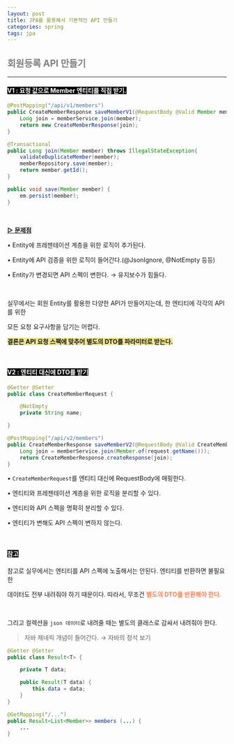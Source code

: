 ```yaml
---
layout: post
title: JPA를 활용해서 기본적인 API 만들기
categories: spring
tags: jpa
---
```


## <span style="color:gray">회원등록 API 만들기</span>

---

#### <span style="background-color:black; color:white">V1 : 요청 값으로 Member 엔티티를 직접 받기.</span>

```java
@PostMapping("/api/v1/members")
public CreateMemberResponse saveMemberV1(@RequestBody @Valid Member member) {
    Long join = memberService.join(member);
    return new CreateMemberResponse(join);
}
```
```java
@Transactional
public Long join(Member member) throws IllegalStateException{
    validateDuplicateMember(member);
    memberRepository.save(member);
    return member.getId();
}
```
```java
public void save(Member member) {
    em.persist(member);
}
```

<br>

**<u>▷ 문제점</u>**

• Entity에 프레젠테이션 계층을 위한 로직이 추가된다.

• Entity에 API 검증을 위한 로직이 들어간다.(@JsonIgnore, @NotEmpty 등등)

• Entity가 변경되면 API 스펙이 변한다. → 유지보수가 힘들다.

<br>

실무에서는 회원 Entity를 활용한 다양한 API가 만들어지는데, 한 엔티티에 각각의 API를 위한 

모든 요청 요구사항을 담기는 어렵다.

**<span style="background-color:#F0E68C">결론은 API 요청 스팩에 맞추어 별도의 DTO를 파라미터로 받는다.</span>**

<br>

#### <span style="background-color:black; color:white">V2 : 엔티티 대신에 DTO를 받기</span>

```java
@Getter @Setter
public class CreateMemberRequest {

    @NotEmpty
    private String name;

}
```
```java
@PostMapping("/api/v2/members")
public CreateMemberResponse saveMemberV2(@RequestBody @Valid CreateMemberRequest request) {
    Long join = memberService.join(Member.of(request.getName()));
    return CreateMemberResponse.createResponse(join);
}
```

• `CreateMemberRequest`를 엔티티 대신에 RequestBody에 매핑한다.

• 엔티티와 프레젠테이션 계층을 위한 로직을 분리할 수 있다.

• 엔티티와 API 스펙을 명확히 분리할 수 있다.

• 엔티티가 변해도 API 스펙이 변하지 않는다.

<br>

#### <span style="background-color:black; color:white">참고</span>

참고로 실무에서는 엔티티를 API 스펙에 노출해서는 안된다. 엔티티를 반환하면 불필요한 

데이터도 전부 내려줘야 하기 때문이다. 따라서, 무조건 **<span style="color:#FF7F50">별도의 DTO를 반환해야 한다.</span>**

<br>

그리고 컬렉션을 `json 데이터`로 내려줄 때는 별도의 클래스로 감싸서 내려줘야 한다.

> 자바 제네릭 개념이 들어간다. → 자바의 정석 보기 

```java
@Getter @Setter
public class Result<T> {

    private T data;

    public Result(T data) {
        this.data = data;
    }
}
```


```java
@GetMapping("/...")
public Result<List<Member>> members (...) {
    ...
}
```